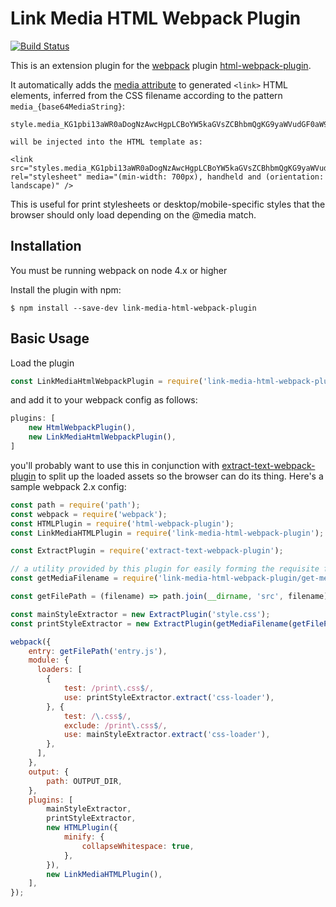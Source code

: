 Link Media HTML Webpack Plugin
==============================

[![Build Status](https://travis-ci.org/yaycmyk/link-media-html-webpack-plugin.svg?branch=master)](https://travis-ci.org/yaycmyk/link-media-html-webpack-plugin)

This is an extension plugin for the [webpack](http://webpack.github.io) plugin [html-webpack-plugin](https://github.com/ampedandwired/html-webpack-plugin).

It automatically adds the [media attribute](https://developer.mozilla.org/en-US/docs/Web/HTML/Element/link#Attributes) to generated `<link>` HTML elements, inferred from the CSS filename according to the pattern `media_{base64MediaString}`:

```
style.media_KG1pbi13aWR0aDogNzAwcHgpLCBoYW5kaGVsZCBhbmQgKG9yaWVudGF0aW9uOiBsYW5kc2NhcGUp.css

will be injected into the HTML template as:

<link src="styles.media_KG1pbi13aWR0aDogNzAwcHgpLCBoYW5kaGVsZCBhbmQgKG9yaWVudGF0aW9uOiBsYW5kc2NhcGUp.css" rel="stylesheet" media="(min-width: 700px), handheld and (orientation: landscape)" />
```

This is useful for print stylesheets or desktop/mobile-specific styles that the browser should only load depending on the @media match.

Installation
------------

You must be running webpack on node 4.x or higher

Install the plugin with npm:

```shell
$ npm install --save-dev link-media-html-webpack-plugin
```

Basic Usage
-----------

Load the plugin

```js
const LinkMediaHtmlWebpackPlugin = require('link-media-html-webpack-plugin');
```

and add it to your webpack config as follows:

```js
plugins: [
    new HtmlWebpackPlugin(),
    new LinkMediaHtmlWebpackPlugin(),
]
```

you'll probably want to use this in conjunction with [extract-text-webpack-plugin](https://github.com/webpack-contrib/extract-text-webpack-plugin) to split up the loaded assets so the browser can do its thing. Here's a sample webpack 2.x config:

```js
const path = require('path');
const webpack = require('webpack');
const HTMLPlugin = require('html-webpack-plugin');
const LinkMediaHTMLPlugin = require('link-media-html-webpack-plugin');

const ExtractPlugin = require('extract-text-webpack-plugin');

// a utility provided by this plugin for easily forming the requisite filename syntax
const getMediaFilename = require('link-media-html-webpack-plugin/get-media-filename');

const getFilePath = (filename) => path.join(__dirname, 'src', filename);

const mainStyleExtractor = new ExtractPlugin('style.css');
const printStyleExtractor = new ExtractPlugin(getMediaFilename(getFilePath('style.print.css')));

webpack({
    entry: getFilePath('entry.js'),
    module: {
      loaders: [
        {
            test: /print\.css$/,
            use: printStyleExtractor.extract('css-loader'),
        }, {
            test: /\.css$/,
            exclude: /print\.css$/,
            use: mainStyleExtractor.extract('css-loader'),
        },
      ],
    },
    output: {
        path: OUTPUT_DIR,
    },
    plugins: [
        mainStyleExtractor,
        printStyleExtractor,
        new HTMLPlugin({
            minify: {
                collapseWhitespace: true,
            },
        }),
        new LinkMediaHTMLPlugin(),
    ],
});
```

